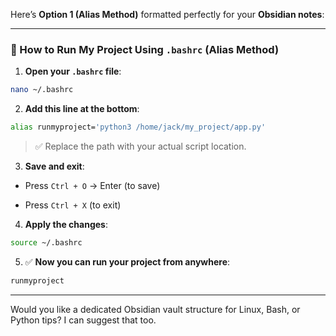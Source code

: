 Here’s **Option 1 (Alias Method)** formatted perfectly for your **Obsidian notes**:

---

### 🔧 How to Run My Project Using `.bashrc` (Alias Method)

1. **Open your `.bashrc` file**:
    

```bash
nano ~/.bashrc
```

2. **Add this line at the bottom**:
    

```bash
alias runmyproject='python3 /home/jack/my_project/app.py'
```

> ✅ Replace the path with your actual script location.

3. **Save and exit**:
    

- Press `Ctrl + O` → Enter (to save)
    
- Press `Ctrl + X` (to exit)
    

4. **Apply the changes**:
    

```bash
source ~/.bashrc
```

5. ✅ **Now you can run your project from anywhere**:
    

```bash
runmyproject
```

---

Would you like a dedicated Obsidian vault structure for Linux, Bash, or Python tips? I can suggest that too.